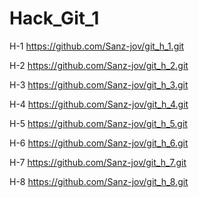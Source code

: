 # Hack_Git_1

H-1 https://github.com/Sanz-jov/git_h_1.git

H-2 https://github.com/Sanz-jov/git_h_2.git

H-3 https://github.com/Sanz-jov/git_h_3.git

H-4 https://github.com/Sanz-jov/git_h_4.git

H-5 https://github.com/Sanz-jov/git_h_5.git

H-6 https://github.com/Sanz-jov/git_h_6.git

H-7 https://github.com/Sanz-jov/git_h_7.git

H-8 https://github.com/Sanz-jov/git_h_8.git
